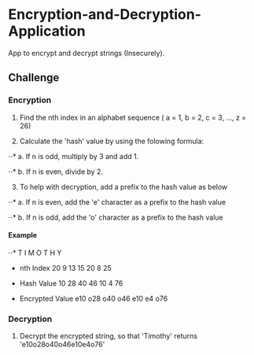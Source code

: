 # Encryption-and-Decryption-Application
App to encrypt and decrypt strings (Insecurely).


## Challenge

### Encryption

1. Find the nth index in an alphabet sequence ( a = 1, b = 2, c = 3, ..., z = 26)

2. Calculate the 'hash' value by using the folowing formula:
  
⋅⋅* a. If n is odd, multiply by 3 and add 1.
    
⋅⋅* b. If n is even, divide by 2.
    
3. To help with decryption, add a prefix to the hash value as below

⋅⋅* a. If n is even, add the 'e' character as a prefix to the hash value
    
⋅⋅* b. If n is odd, add the 'o' character as a prefix to the hash value
    
#### Example

⋅⋅*                      T     I     M     O     T     H     Y
- nth Index             20    9    13    15    20     8    25


- Hash Value            10    28   40    46    10     4    76


- Encrypted Value       e10  o28  o40    o46   e10   e4    o76


### Decryption

1. Decrypt the encrypted string, so that 'Timothy' returns 'e10o28o40o46e10e4o76'

